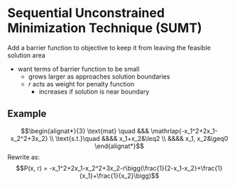 # Sequential Unconstrained Minimization Technique (SUMT)
Add a barrier function to objective to keep it from leaving the feasible solution area
- want terms of barrier function to be small
	- grows larger as approaches solution boundaries
	- *r* acts as weight for penalty function
		- increases if solution is near boundary 

## Example
$$\begin{alignat*}{3}
	\text{mat} \quad &&& \mathrlap{-x_1^2+2x_1-x_2^2+3x_2} \\
	\text{s.t.}\quad &&&& x_1+x_2&\leq2 \\
					 &&&& x_1, x_2&\geq0
\end{alignat*}$$
Rewrite as:
$$P(x, r) = -x_1^2+2x_1-x_2^2+3x_2-r\bigg(\frac{1}{2-x_1-x_2}+\frac{1}{x_1}+\frac{1}{x_2}\bigg)$$